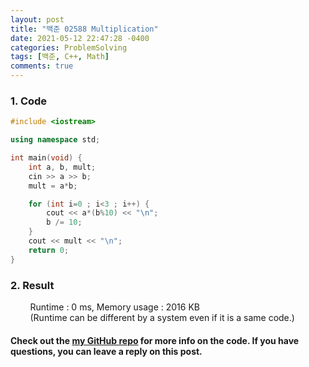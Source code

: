 ```yaml
---
layout: post
title: "백준 02588 Multiplication"
date: 2021-05-12 22:47:28 -0400
categories: ProblemSolving
tags: [백준, C++, Math]
comments: true
---
```


### 1. Code
```cpp
#include <iostream>

using namespace std;

int main(void) {
    int a, b, mult;
    cin >> a >> b;
    mult = a*b;

    for (int i=0 ; i<3 ; i++) {
        cout << a*(b%10) << "\n";
        b /= 10;
    }
    cout << mult << "\n";
    return 0;
}
```

### 2. Result
&nbsp;&nbsp;&nbsp;&nbsp;&nbsp;&nbsp;&nbsp;&nbsp;Runtime : 0 ms, Memory usage : 2016 KB  
&nbsp;&nbsp;&nbsp;&nbsp;&nbsp;&nbsp;&nbsp;&nbsp;(Runtime can be different by a system even if it is a same code.)

#### Check out the [my GitHub repo][hyuk-gh] for more info on the code. If you have questions, you can leave a reply on this post.
[hyuk-gh]: https://github.com/dlgur1994/StudyAlgorithms
